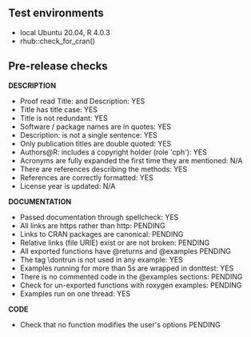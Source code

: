 ## Test environments

  + local Ubuntu 20.04, R 4.0.3
  + rhub::check_for_cran()
  
## Pre-release checks

**DESCRIPTION**

  + Proof read Title: and Description:                               YES
  + Title has title case:                                            YES
  + Title is not redundant:                                          YES
  + Software / package names are in quotes:                          YES
  + Description: is not a single sentence:                           YES
  + Only publication titles are double quoted:                       YES
  + Authors@R: includes a copyright holder (role 'cph'):             YES
  + Acronyms are fully expanded the first time they are mentioned:   N/A
  + There are references describing the methods:                     YES
  + References are correctly formatted:                              YES
  + License year is updated:                                         N/A 
  
**DOCUMENTATION**
  
  + Passed documentation through spellcheck:                        YES
  + All links are https rather than http:                           PENDING
  + Links to CRAN packages are canonical:                           PENDING
  + Relative links (file URIE) exist or are not broken:             PENDING
  + All exported functions have @returns and @examples              PENDING
  + The tag \dontrun is not used in any example:                    YES
  + Examples running for more than 5s are wrapped in donttest:      YES
  + There is no commented code in the @examples sections:           PENDING
  + Check for un-exported functions with roxygen examples:          PENDING
  + Examples run on one thread:                                     YES


**CODE**

  + Check that no function modifies the user's options     PENDING
